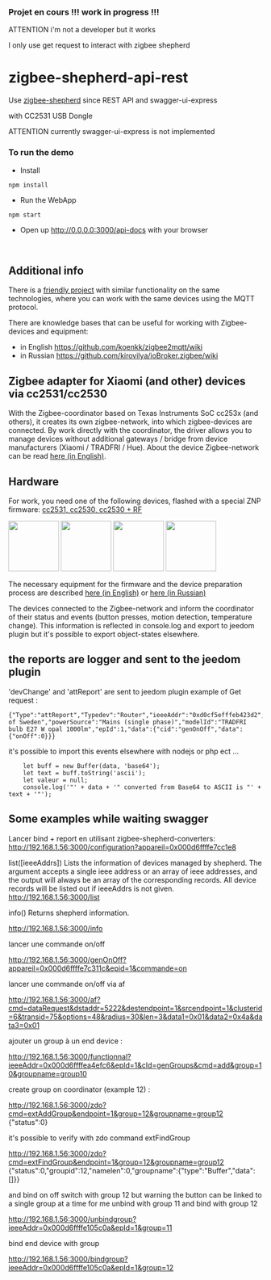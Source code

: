 ### Projet en cours !!! work in progress !!!
ATTENTION i'm not a developer but it works

I only use get request to interact with zigbee shepherd

# zigbee-shepherd-api-rest

Use [zigbee-shepherd](https://github.com/zigbeer/zigbee-shepherd) since REST API and swagger-ui-express  

with CC2531 USB Dongle

ATTENTION currently swagger-ui-express is not implemented

### To run the demo

* Install
```  
npm install  
```

* Run the WebApp
```
npm start  
```

* Open up http://0.0.0.0:3000/api-docs with your browser


<br />

## Additional info

There is a [friendly project](https://github.com/koenkk/zigbee2mqtt) with similar functionality on the same technologies, where you can work with the same devices using the MQTT protocol.

There are knowledge bases that can be useful for working with Zigbee-devices and equipment:
* in English https://github.com/koenkk/zigbee2mqtt/wiki
* in Russian https://github.com/kirovilya/ioBroker.zigbee/wiki

## Zigbee adapter for Xiaomi (and other) devices via cc2531/cc2530

With the Zigbee-coordinator based on Texas Instruments SoC cc253x (and others), it creates its own zigbee-network, into which zigbee-devices are connected. By work directly with the coordinator, the driver allows you to manage devices without additional gateways / bridge from device manufacturers (Xiaomi / TRADFRI / Hue). About the device Zigbee-network can be read [here (in English)](https://github.com/Koenkk/zigbee2mqtt/wiki/ZigBee-network).

## Hardware

For work, you need one of the following devices, flashed with a special ZNP firmware: [cc2531, cc2530, cc2530 + RF](https://github.com/Koenkk/zigbee2mqtt/wiki/Supported-sniffer-devices#zigbee-coordinator)

<span><img src="https://ae01.alicdn.com/kf/HTB1Httue3vD8KJjSsplq6yIEFXaJ/Wireless-Zigbee-CC2531-Sniffer-Bare-Board-Packet-Protocol-Analyzer-Module-USB-Interface-Dongle-Capture-Packet.jpg_640x640.jpg" width="100"></span>
<span><img src="http://img.dxcdn.com/productimages/sku_429478_2.jpg" width="100"></span>
<span><img src="http://img.dxcdn.com/productimages/sku_429601_2.jpg" width="100"></span>
<span><img src="https://ae01.alicdn.com/kf/HTB1zAA5QVXXXXahapXXq6xXFXXXu/RF-TO-USB-CC2530-CC2591-RF-switch-USB-transparent-serial-data-transmission-equipment.jpg_640x640.jpg" width="100"></span>

The necessary equipment for the firmware and the device preparation process are described [here (in English)](https://github.com/Koenkk/zigbee2mqtt/wiki/Getting-started) or [here (in Russian)](https://github.com/kirovilya/ioBroker.zigbee/wiki/%D0%9F%D1%80%D0%BE%D1%88%D0%B8%D0%B2%D0%BA%D0%B0)

The devices connected to the Zigbee-network and inform the coordinator of their status and events (button presses, motion detection, temperature change). This information is reflected in console.log and export to jeedom plugin but it's possible to export object-states elsewhere.

## the reports are logger and sent to the jeedom plugin
'devChange' and 'attReport' are sent to jeedom plugin
example of Get request :
```
{"Type":"attReport","Typedev":"Router","ieeeAddr":"0xd0cf5efffeb423d2","nwkAddr":44829,"manufId":4476,"manufName":"IKEA of Sweden","powerSource":"Mains (single phase)","modelId":"TRADFRI bulb E27 W opal 1000lm","epId":1,"data":{"cid":"genOnOff","data":{"onOff":0}}}
```

it's possible to import this events elsewhere with nodejs or php ect ...

```  
  	let buff = new Buffer(data, 'base64');
    let text = buff.toString('ascii');  
  	let valeur = null;
  	console.log('"' + data + '" converted from Base64 to ASCII is "' + text + '"');
```

## Some examples while waiting swagger

Lancer bind + report en utilisant zigbee-shepherd-converters:
http://192.168.1.56:3000/configuration?appareil=0x000d6ffffe7cc1e8

list([ieeeAddrs])
Lists the information of devices managed by shepherd. The argument accepts a single ieee address or an array of ieee addresses, and the output will always be an array of the corresponding records. All device records will be listed out if ieeeAddrs is not given.
http://192.168.1.56:3000/list

info()
Returns shepherd information.

http://192.168.1.56:3000/info

lancer une commande on/off

http://192.168.1.56:3000/genOnOff?appareil=0x000d6ffffe7c311c&epid=1&commande=on

lancer une commande on/off via af

http://192.168.1.56:3000/af?cmd=dataRequest&dstaddr=5222&destendpoint=1&srcendpoint=1&clusterid=6&transid=75&options=48&radius=30&len=3&data1=0x01&data2=0x4a&data3=0x01  

ajouter un group à un end device :

http://192.168.1.56:3000/functionnal?ieeeAddr=0x000d6ffffea4efc6&epId=1&cId=genGroups&cmd=add&group=10&groupname=group10

create group on coordinator (example 12) :

http://192.168.1.56:3000/zdo?cmd=extAddGroup&endpoint=1&group=12&groupname=group12
{"status":0}

it's possible to verify with zdo command extFindGroup

http://192.168.1.56:3000/zdo?cmd=extFindGroup&endpoint=1&group=12&groupname=group12
{"status":0,"groupid":12,"namelen":0,"groupname":{"type":"Buffer","data":[]}}

and bind on off switch with group 12 but warning the button can be linked to a single group at a time
for me unbind with group 11 and bind with group 12

http://192.168.1.56:3000/unbindgroup?ieeeAddr=0x000d6ffffe105c0a&epId=1&group=11

bind end device with group

http://192.168.1.56:3000/bindgroup?ieeeAddr=0x000d6ffffe105c0a&epId=1&group=12


